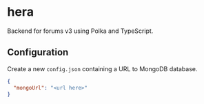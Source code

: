 # hera

Backend for forums v3 using Polka and TypeScript.

## Configuration

Create a new `config.json` containing a URL to MongoDB database.

```json
{
  "mongoUrl": "<url here>"
}
```
